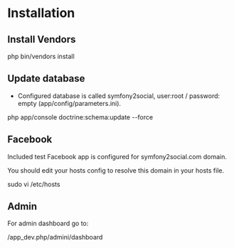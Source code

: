 
Installation
================



Install Vendors
-------------------
php bin/vendors install


Update database
-------------------

* Configured database is called symfony2social, user:root / password: empty (app/config/parameters.ini).

php app/console doctrine:schema:update --force


Facebook 
-------------------
Included test Facebook app is configured for symfony2social.com domain.

You should edit your hosts config to resolve this domain in your hosts file.

sudo vi /etc/hosts


Admin
------------------
For admin dashboard go to:

/app_dev.php/admini/dashboard



